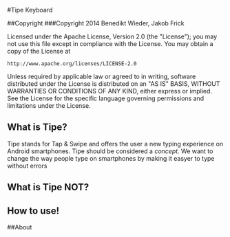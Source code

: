 #Tipe Keyboard

##Copyright
###Copyright  2014 Benedikt Wieder, Jakob Frick

Licensed under the Apache License, Version 2.0 (the "License");
you may not use this file except in compliance with the License.
You may obtain a copy of the License at

    http://www.apache.org/licenses/LICENSE-2.0

Unless required by applicable law or agreed to in writing, software
distributed under the License is distributed on an "AS IS" BASIS,
WITHOUT WARRANTIES OR CONDITIONS OF ANY KIND, either express or implied.
See the License for the specific language governing permissions and
limitations under the License.


## What is Tipe?
Tipe stands for Tap & Swipe and offers the user a new typing experience on Android smartphones. 
Tipe should be considered a *concept*. We want to change the way people type on smartphones by making
it easyer to type without errors
## What is Tipe NOT?
## How to use!
##About
